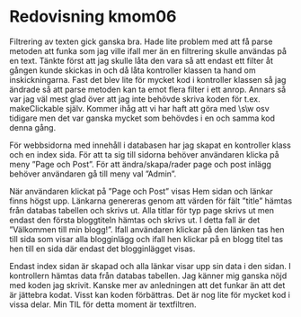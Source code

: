 ---
---
Redovisning kmom06
=========================

Filtrering av texten gick ganska bra. Hade lite problem med att få parse metoden att funka som jag ville ifall mer än en filtrering skulle användas på en text. Tänkte först att jag skulle låta den vara så att endast ett filter åt gången kunde skickas in och då låta kontroller klassen ta hand om inskickningarna. Fast det blev lite för mycket kod i kontroller klassen så jag ändrade så att parse metoden kan ta emot flera filter i ett anrop. Annars så var jag väl mest glad över att jag inte behövde skriva koden för t.ex. makeClickable själv. Kommer ihåg att vi har haft att göra med \s\w osv tidigare men det var ganska mycket som behövdes i en och samma kod denna gång.  

För webbsidorna med innehåll i databasen har jag skapat en kontroller klass och en index sida. För att ta sig till sidorna behöver användaren klicka på meny ”Page och Post”. För att ändra/skapa/rader page och post inlägg behöver användaren gå till meny val ”Admin”.

När användaren klickat på ”Page och Post” visas Hem sidan och länkar finns högst upp. Länkarna genereras genom att värden för fält ”title” hämtas från databas tabellen och skrivs ut. Alla titlar för typ page skrivs ut men endast den första bloggtiteln hämtas och skrivs ut. I detta fall är det ”Välkommen till min blogg!”. Ifall användaren klickar på den länken tas hen till sida som visar alla blogginlägg och ifall hen klickar på en blogg titel tas hen till en sida där endast det blogginlägget visas.

Endast index sidan är skapad och alla länkar visar upp sin data i den sidan. I kontrollern hämtas data från databas tabellen. Jag känner mig ganska nöjd med koden jag skrivit. Kanske mer av anledningen att det funkar än att det är jättebra kodat. Visst kan koden förbättras. Det är nog lite för mycket kod i vissa delar. Min TIL för detta moment är textfiltren.


<!--
Detta innehåll är skrivet i markdown och du hittar innehållet i filen `content/redovisning/06_kmom06.md`.-->
